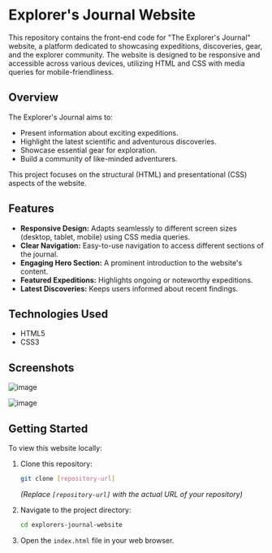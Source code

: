 # Explorer's Journal Website

This repository contains the front-end code for "The Explorer's Journal" website, a platform dedicated to showcasing expeditions, discoveries, gear, and the explorer community. The website is designed to be responsive and accessible across various devices, utilizing HTML and CSS with media queries for mobile-friendliness.

## Overview

The Explorer's Journal aims to:

* Present information about exciting expeditions.
* Highlight the latest scientific and adventurous discoveries.
* Showcase essential gear for exploration.
* Build a community of like-minded adventurers.

This project focuses on the structural (HTML) and presentational (CSS) aspects of the website.

## Features

* **Responsive Design:** Adapts seamlessly to different screen sizes (desktop, tablet, mobile) using CSS media queries.
* **Clear Navigation:** Easy-to-use navigation to access different sections of the journal.
* **Engaging Hero Section:** A prominent introduction to the website's content.
* **Featured Expeditions:** Highlights ongoing or noteworthy expeditions.
* **Latest Discoveries:** Keeps users informed about recent findings.

## Technologies Used

* HTML5
* CSS3

## Screenshots

![image](https://github.com/user-attachments/assets/c8b093b4-1128-46a5-8fa8-daf1c25de6a3)

![image](https://github.com/user-attachments/assets/bc1a52ed-adbc-498c-afaa-a4ce38c35ed5)



## Getting Started

To view this website locally:

1.  Clone this repository:
    ```bash
    git clone [repository-url]
    ```
    *(Replace `[repository-url]` with the actual URL of your repository)*

2.  Navigate to the project directory:
    ```bash
    cd explorers-journal-website
    ```

3.  Open the `index.html` file in your web browser.
